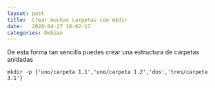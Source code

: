 ```yaml
---
layout: post
title:  Crear muchas carpetas con mkdir
date:   2020-04-27 18:02:17
categories: Debian
---
```


De esta forma tan sencilla puedes crear una estructura de carpetas anidadas

`mkdir -p {'uno/carpeta 1.1','uno/carpeta 1.2','dos','tres/carpeta 3.1'}`

